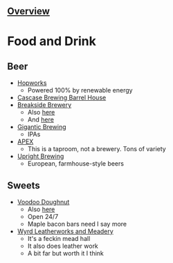 ## [Overview](./Overview.md)

# Food and Drink

## Beer
- [Hopworks](https://www.google.com/maps/place/Hopworks+Urban+Brewery/@45.4972326,-122.6352644,17.5z/data=!3m1!5s0x5495a07f9a57fc97:0x2d06816d4588a842!4m5!3m4!1s0x5495a07f9a8f5515:0xaad7975bd40537a7!8m2!3d45.4969091!4d-122.6348353)
	- Powered 100% by renewable energy
- [Cascase Brewing Barrel House](https://www.google.com/maps/place/Cascade+Brewing+Barrel+House/@45.5166545,-122.6580321,17z/data=!3m1!4b1!4m5!3m4!1s0x5495a0a1056d284b:0x471c418efc2ec652!8m2!3d45.5166508!4d-122.6558434)
- [Breakside Brewery](https://www.google.com/maps/place/Breakside+Brewery+-+NW+Slabtown/@45.5167131,-122.6908628,13z/data=!4m9!1m2!2m1!1sBreakside+Brewery!3m5!1s0x549509e4fb624731:0x919be674531a8906!8m2!3d45.5340169!4d-122.6965133!15sChFCcmVha3NpZGUgQnJld2VyeSIDiAEBWhMiEWJyZWFrc2lkZSBicmV3ZXJ5kgEHYnJld3B1YuABAA)
	- Also [here](https://www.google.com/maps/place/Breakside+Brewery+-+Breaksider+Beer+Cart/@45.5066084,-122.6524106,13z/data=!4m9!1m2!2m1!1sBreakside+Brewery!3m5!1s0x5495a18bb8d3be91:0xd2a1e37d8af1914f!8m2!3d45.4960053!4d-122.5782351!15sChFCcmVha3NpZGUgQnJld2VyeSIDiAEBWhMiEWJyZWFrc2lkZSBicmV3ZXJ5kgEHYnJld2VyeeABAA)
	- And [here](https://www.google.com/maps/place/Breakside+Brewery+-+DEKUM/@45.526816,-122.6896611,13z/data=!4m9!1m2!2m1!1sBreakside+Brewery!3m5!1s0x5495a6fe6c49be3f:0x10b1ec2e8159891e!8m2!3d45.5715579!4d-122.6568452!15sChFCcmVha3NpZGUgQnJld2VyeSIDiAEBWhMiEWJyZWFrc2lkZSBicmV3ZXJ5kgEHYnJld3B1YuABAA)
- [Gigantic Brewing](https://www.google.com/maps/place/Gigantic+Brewing+-+Brewery+%26+Taproom/@45.4850037,-122.6416331,17z/data=!3m1!4b1!4m5!3m4!1s0x54950a9a82126bbf:0x4586bc68d46b62ba!8m2!3d45.4851022!4d-122.639445)
	- IPAs
- [APEX](https://www.google.com/maps/place/APEX/@45.5046637,-122.6555016,17z/data=!3m1!4b1!4m5!3m4!1s0x54950a77417c717b:0x7dbc1d5f87bd3906!8m2!3d45.5046517!4d-122.6533125)
	- This is a taproom, not a brewery. Tons of variety
- [Upright Brewing](https://www.google.com/maps/place/Upright+Brewing/@45.53469,-122.6703698,17z/data=!3m2!4b1!5s0x5495a754f0dfd2b3:0xb33c2aea0103a48!4m5!3m4!1s0x5495a752169ca263:0xb7906c040673335c!8m2!3d45.5346863!4d-122.6681811)
	- European, farmhouse-style beers

## Sweets
- [Voodoo Doughnut](https://www.google.com/maps/place/Voodoo+Doughnut+-+Old+Town/@45.515723,-122.6744148,5261m/data=!3m1!1e3!4m9!1m2!2m1!1sVoodoo+Doughnut!3m5!1s0x54950a07243140ef:0x257d2968f343ef75!8m2!3d45.5226986!4d-122.6731252!15sCg9Wb29kb28gRG91Z2hudXQiA4gBAVoRIg92b29kb28gZG91Z2hudXSSAQpkb251dF9zaG9w4AEA)
	- Also [here](https://www.google.com/maps/place/Voodoo+Doughnut+-+Davis/@45.515723,-122.6744148,5261m/data=!3m1!1e3!4m9!1m2!2m1!1sVoodoo+Doughnut!3m5!1s0x5495a0ba93c48b87:0x65e3f357bbd909ab!8m2!3d45.5244637!4d-122.6504645!15sCg9Wb29kb28gRG91Z2hudXQiA4gBAVoRIg92b29kb28gZG91Z2hudXSSAQpkb251dF9zaG9w4AEA)
	- Open 24/7
	- Maple bacon bars need I say more
- [Wyrd Leatherworks and Meadery](https://www.google.com/maps/place/Wyrd+Leatherworks+and+Meadery/@45.4900078,-122.6221145,780m/data=!3m2!1e3!4b1!4m5!3m4!1s0x549575a0e69c2141:0x8c39e67f396ee64b!8m2!3d45.4900629!4d-122.6199616)
	- It's a feckin mead hall
	- It also does leather work
	- A bit far but worth it I think